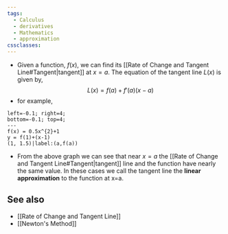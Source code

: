 ```yaml
---
tags:
  - Calculus
  - derivatives
  - Mathematics
  - approximation
cssclasses:
---
```

- Given a function, $f(x)$, we can find its [[Rate of Change and Tangent Line#Tangent|tangent]] at $x=a$. The equation of the tangent line $L(x)$ is given by,$$L(x) = f(a)+f'(a)(x-a)$$
- for example,

```desmos-graph
left=-0.1; right=4;
bottom=-0.1; top=4;
---
f(x) = 0.5x^{2}+1
y = f(1)+(x-1)
(1, 1.5)|label:(a,f(a))
```

- From the above graph we can see that near $x=a$ the [[Rate of Change and Tangent Line#Tangent|tangent]] line and the function have nearly the same value. In these cases we call the tangent line the **linear approximation** to the function at x=a.

## See also

- [[Rate of Change and Tangent Line]]
- [[Newton's Method]]
